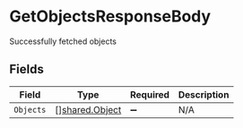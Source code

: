 # GetObjectsResponseBody

Successfully fetched objects


## Fields

| Field                                                   | Type                                                    | Required                                                | Description                                             |
| ------------------------------------------------------- | ------------------------------------------------------- | ------------------------------------------------------- | ------------------------------------------------------- |
| `Objects`                                               | [][shared.Object](../../../pkg/models/shared/object.md) | :heavy_minus_sign:                                      | N/A                                                     |